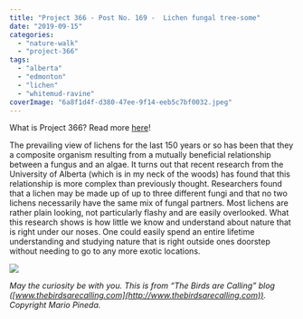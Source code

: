 ```yaml
---
title: "Project 366 - Post No. 169 -  Lichen fungal tree-some"
date: "2019-09-15"
categories: 
  - "nature-walk"
  - "project-366"
tags: 
  - "alberta"
  - "edmonton"
  - "lichen"
  - "whitemud-ravine"
coverImage: "6a8f1d4f-d380-47ee-9f14-eeb5c7bf0032.jpeg"
---
```


What is Project 366? Read more [here](https://thebirdsarecalling.com/2019/03/29/project-366/)!

The prevailing view of lichens for the last 150 years or so has been that they a composite organism resulting from a mutually beneficial relationship between a fungus and an algae. It turns out that recent research from the University of Alberta (which is in my neck of the woods) has found that this relationship is more complex than previously thought. Researchers found that a lichen may be made up of up to three different fungi and that no two lichens necessarily have the same mix of fungal partners. Most lichens are rather plain looking, not particularly flashy and are easily overlooked. What this research shows is how little we know and understand about nature that is right under our noses. One could easily spend an entire lifetime understanding and studying nature that is right outside ones doorstep without needing to go to any more exotic locations.

![](https://thebirdsarecallingandimustgo.files.wordpress.com/2019/09/6a8f1d4f-d380-47ee-9f14-eeb5c7bf0032.jpeg?w=768)

_May the curiosity be with you. This is from “The Birds are Calling” blog ([www.thebirdsarecalling.com](http://www.thebirdsarecalling.com)). Copyright Mario Pineda._
